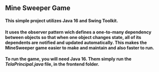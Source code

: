 ## Mine Sweeper Game

#### This simple project utilizes Java 16 and Swing Toolkit.
#### It uses the observer pattern wich defines a one-to-many dependency between objects so that when one object changes state, all of its dependents are notified and updated automatically. This makes the MineSweeper game easier to make and maintain and also faster to run.

#### To run the game, you will need Java 16. Them simply run the *TelaPrincipal.java* file, in the frontend folder.

